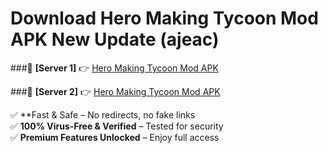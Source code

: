 # Download Hero Making Tycoon Mod APK New Update (ajeac)  



###🔹 **[Server 1]** 👉 [Hero Making Tycoon Mod APK](https://apkcomod.com?title=Hero_Making_Tycoon_Mod_APK) 

###🔹 **[Server 2]** 👉 [Hero Making Tycoon Mod APK](https://apkcomod.com?title=Hero_Making_Tycoon_Mod_APK)  

✅ **Fast & Safe – No redirects, no fake links  
✅ **100% Virus-Free & Verified** – Tested for security  
✅ **Premium Features Unlocked** – Enjoy full access  



